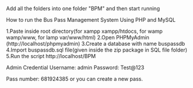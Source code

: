 Add all the folders into one folder "BPM" and then start running

How to run the Bus Pass Management System Using PHP and MySQL

1.Paste inside root directory(for xampp xampp/htdocs, for wamp wamp/www, for lamp var/www/html)
2.Open PHPMyAdmin (http://localhost/phpmyadmin)
3.Create a database with name buspassdb
4.Import buspassdb.sql file(given inside the zip package in SQL file folder)
5.Run the script http://localhost/BPM

Admin Credential
Username: admin
Password: Test@123

Pass number: 681924385 or you can create a new pass.
